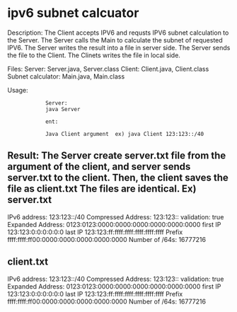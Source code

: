 # ipv6 subnet calcuator

Description:
The Client accepts IPV6 and requsts IPV6 subnet calculation to the Server. 
The Server calls the Main to calculate the subnet of requested IPV6.
The Server writes the result into a file in server side.
The Server sends the file to the Client.
The Clinets writes the file in local side.


Files:
Server: Server.java, Server.class
Client: Client.java, Client.class
Subnet calculator: Main.java, Main.class
 
Usage:
 
                Server:
                java Server
               
                ent:
 
                Java Client argument  ex) java Client 123:123::/40
 
Result:
                The Server create server.txt file from the argument of the client,
                and server sends server.txt to the client. Then, the client saves the file as client.txt
               The files are identical.
Ex)
server.txt
-----------------------------------------------------------
IPv6 address: 123:123::/40
Compressed Address: 123:123::
validation: true
Expanded Address:
0123:0123:0000:0000:0000:0000:0000:0000
first IP
123:123:0:0:0:0:0:0
last IP
123:123:ff:ffff:ffff:ffff:ffff:ffff
Prefix
ffff:ffff:ff00:0000:0000:0000:0000:0000
Number of /64s:
16777216

client.txt
---------------------------------------------------------------
IPv6 address: 123:123::/40
Compressed Address: 123:123::
validation: true
Expanded Address:
0123:0123:0000:0000:0000:0000:0000:0000
first IP
123:123:0:0:0:0:0:0
last IP
123:123:ff:ffff:ffff:ffff:ffff:ffff
Prefix
ffff:ffff:ff00:0000:0000:0000:0000:0000
Number of /64s:
16777216
